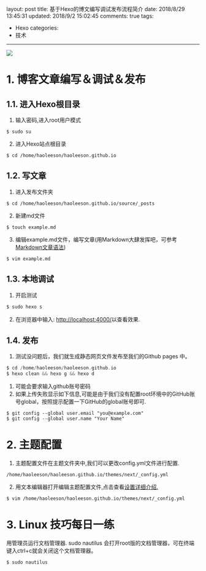 layout: post
title: 基于Hexo的博文编写调试发布流程简介
date: 2018/8/29 13:45:31
updated: 2018/9/2 15:02:45
comments: true
tags:
- Hexo
categories:
- 技术

---
<img src="../../../../uploads/post-debugging-steps.png" class="full-image" />

# 1. 博客文章编写＆调试＆发布
## 1.1. 进入Hexo根目录
1. 输入密码,进入root用户模式
```
$ sudo su
```
2. 进入Hexo站点根目录
```
$ cd /home/haoleeson/haoleeson.github.io
```
<!-- more -->

## 1.2. 写文章

1. 进入发布文件夹
```
$ cd /home/haoleeson/haoleeson.github.io/source/_posts
```
2. 新建md文件
```
$ touch example.md
```
3. 编辑example.md文件，编写文章(用Markdown大肆发挥吧，可参考[Markdown文章语法](https://haoleeson.cn/2018/08/31/write-a-md-file/))
```
$ vim example.md
```

## 1.3. 本地调试

1. 开启测试
```c 命令执行目录：~/你的博客站点根目录
$ sudo hexo s
```
2. 在浏览器中输入: [http://localhost:4000/](http://localhost:4000/)以查看效果.

## 1.4. 发布

1. 测试没问题后，我们就生成静态网页文件发布至我们的Github pages 中。
```c 命令执行目录：~/你的博客站点根目录
$ cd /home/haoleeson/haoleeson.github.io
$ hexo clean && hexo g && hexo d
```
1. 可能会要求输入github账号密码
2. 如果上传失败显示如下信息,可能是由于我们没有配置root环境中的GitHub账号global，按照提示配置一下GitHub的global账号即可.
```
$ git config --global user.email "you@example.com"
$ git config --global user.name "Your Name"

```

# 2. 主题配置

1. 主题配置文件在主题文件夹中,我们可以更改config.yml文件进行配置.
```
/home/haoleeson/haoleeson.github.io/themes/next/_config.yml
```
2. 用文本编辑器打开编辑主题配置文件,点击查看[设置详细介绍.](http://theme-next.iissnan.com/getting-started.html#theme-settings)
```
$ vim /home/haoleeson/haoleeson.github.io/themes/next/_config.yml
```

# 3. Linux 技巧每日一练

用管理员运行文档管理器. sudo nautilus 会打开root版的文档管理器，可在终端键入ctrl+c就会关闭这个文档管理器。
```
$ sudo nautilus
```
